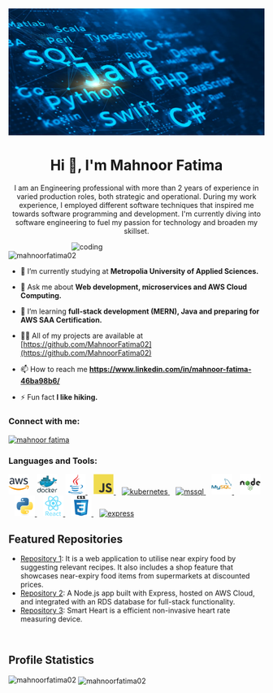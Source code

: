 <img src="https://github.com/MahnoorFatima02/MahnoorFatima02/blob/main/gitbanner3.png" alt="logo" width="1000" height="250">

<h1 align="center">Hi 👋, I'm Mahnoor Fatima</h1>
<p align="center">I am an Engineering professional with more than 2 years of experience in varied production roles, both strategic and operational. During my work experience, I employed different software techniques that inspired me towards software programming and development. I'm currently diving into software engineering to fuel my passion for technology and broaden my skillset.<p>

<img align="right" alt="coding" width="380" src="https://media2.giphy.com/media/hpXdHPfFI5wTABdDx9/giphy.gif?cid=6c09b95234mmto26tmlp2momyn9s559nzvva6xpkaf6k9rdl&ep=v1_internal_gif_by_id&rid=giphy.gif&ct=g">
<p align="left"> <img src="https://komarev.com/ghpvc/?username=mahnoorfatima02&label=Profile%20views&color=0e75b6&style=flat" alt="mahnoorfatima02" />
</p>

- 🔭 I’m currently studying at **Metropolia University of Applied Sciences.**
  
- 💬 Ask me about **Web development, microservices and AWS Cloud Computing.**
  
- 🌱 I’m learning **full-stack development (MERN), Java and preparing for AWS SAA Certification.**
  
- 👨‍💻 All of my projects are available at [https://github.com/MahnoorFatima02](https://github.com/MahnoorFatima02)
  
- 📫 How to reach me **https://www.linkedin.com/in/mahnoor-fatima-46ba98b6/**
  
- ⚡ Fun fact **I like hiking.**

<h3 align="left">Connect with me:</h3>
<p align="left">
  <a href="https://linkedin.com/in/mahnoor fatima" target="blank"><img align="center" src="https://raw.githubusercontent.com/rahuldkjain/github-profile-readme-generator/master/src/images/icons/Social/linked-in-alt.svg" alt="mahnoor fatima" height="30" width="40" />
  </a>
</p>

<h3 align="left">Languages and Tools:</h3>

<p align="left">  
 <a href="https://aws.amazon.com" target="_blank" rel="noreferrer"> <img src="https://raw.githubusercontent.com/devicons/devicon/master/icons/amazonwebservices/amazonwebservices-original-wordmark.svg" alt="aws" width="40" height="40"/></a>  &nbsp;&nbsp; <a href="https://www.docker.com/" target="_blank" rel="noreferrer"> <img src="https://raw.githubusercontent.com/devicons/devicon/master/icons/docker/docker-original-wordmark.svg" alt="docker" width="40" height="40"/></a> &nbsp;&nbsp; <a href="https://www.java.com" target="_blank" rel="noreferrer"> <img src="https://raw.githubusercontent.com/devicons/devicon/master/icons/java/java-original.svg" alt="java" width="40" height="40"/> </a>  &nbsp;&nbsp; <a href="https://developer.mozilla.org/en-US/docs/Web/JavaScript" target="_blank" rel="noreferrer"> <img src="https://raw.githubusercontent.com/devicons/devicon/master/icons/javascript/javascript-original.svg" alt="javascript" width="40" height="40"/> </a>   &nbsp;&nbsp; <a href="https://kubernetes.io" target="_blank" rel="noreferrer"> <img src="https://www.vectorlogo.zone/logos/kubernetes/kubernetes-icon.svg" alt="kubernetes" width="40" height="40"/> </a>   &nbsp;&nbsp; <a href="https://www.microsoft.com/en-us/sql-server" target="_blank" rel="noreferrer"> <img src="https://www.svgrepo.com/show/303229/microsoft-sql-server-logo.svg" alt="mssql" width="40" height="40"/> </a>   &nbsp;&nbsp; <a href="https://www.mysql.com/" target="_blank" rel="noreferrer"> <img src="https://raw.githubusercontent.com/devicons/devicon/master/icons/mysql/mysql-original-wordmark.svg" alt="mysql" width="40" height="40"/> </a>  &nbsp;&nbsp;  <a href="https://nodejs.org" target="_blank" rel="noreferrer"> <img src="https://raw.githubusercontent.com/devicons/devicon/master/icons/nodejs/nodejs-original-wordmark.svg" alt="nodejs" width="40" height="40"/> </a>  &nbsp;&nbsp;  <a href="https://www.python.org" target="_blank" rel="noreferrer"> <img src="https://raw.githubusercontent.com/devicons/devicon/master/icons/python/python-original.svg" alt="python" width="40" height="40"/> </a> &nbsp;&nbsp; <a href="https://reactjs.org/" target="_blank" rel="noreferrer"> <img src="https://raw.githubusercontent.com/devicons/devicon/master/icons/react/react-original-wordmark.svg" alt="react" width="40" height="40"/> </a> &nbsp;&nbsp; <a href="https://www.w3schools.com/css/" target="_blank" rel="noreferrer"> <img src="https://raw.githubusercontent.com/devicons/devicon/master/icons/css3/css3-original-wordmark.svg" alt="css3" width="40" height="40"/> </a> &nbsp;&nbsp; <a href="https://expressjs.com" target="_blank" rel="noreferrer"> <img src="https://user-images.githubusercontent.com/25181517/183859966-a3462d8d-1bc7-4880-b353-e2cbed900ed6.png" alt="express" width="40" height="40"/> </a>
  </p> 


## Featured Repositories

- [Repository 1](https://github.com/MahnoorFatima02/Refoodify): 
It is a web application to utilise near expiry food by suggesting relevant recipes. It also includes a shop feature that showcases near-expiry food items from supermarkets at discounted prices.
- [Repository 2](https://github.com/MahnoorFatima02/AWS-Project-Backend): 
A Node.js app built with Express, hosted on AWS Cloud, and integrated with an RDS database for full-stack functionality.
- [Repository 3](https://github.com/MahnoorFatima02/SmartHeart): 
Smart Heart is a efficient non-invasive heart rate measuring device.


&nbsp;&nbsp; 

## Profile Statistics 
<p>
  <img align="left" src="https://github-readme-stats.vercel.app/api/top-langs?username=mahnoorfatima02&show_icons=true&locale=en&layout=compact" alt="mahnoorfatima02" />
</p>

<p>
  &nbsp;<img align="center" src="https://github-readme-stats.vercel.app/api?username=mahnoorfatima02&show_icons=true&locale=en" alt="mahnoorfatima02" width="400" height="150" /></p>
